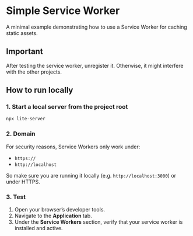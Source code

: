 # Simple Service Worker

A minimal example demonstrating how to use a Service Worker for caching static assets.

## Important
After testing the service worker, unregister it. Otherwise, it might interfere with the other projects.

## How to run locally


### 1. Start a local server from the project root
```bash
npx lite-server
```

### 2. Domain
For security reasons, Service Workers only work under:
- `https://`
- `http://localhost`

So make sure you are running it locally (e.g. `http://localhost:3000`) or under HTTPS.

### 3. Test
1. Open your browser’s developer tools.
2. Navigate to the **Application** tab.
3. Under the **Service Workers** section, verify that your service worker is installed and active.
